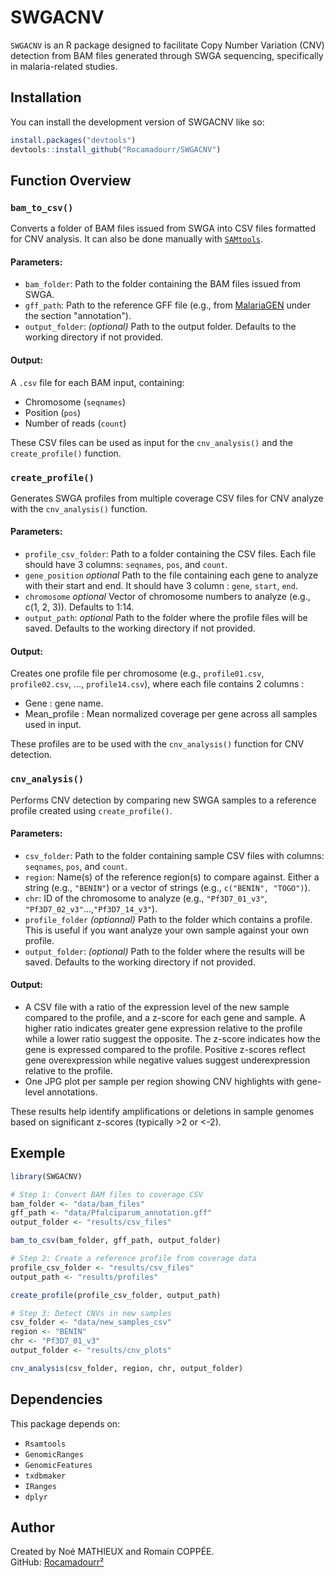 
# SWGACNV

`SWGACNV` is an R package designed to facilitate Copy Number Variation (CNV) detection from BAM files 
generated through SWGA sequencing, specifically in malaria-related studies. 

## Installation

You can install the development version of SWGACNV like so:

``` r
install.packages("devtools")
devtools::install_github("Rocamadourr/SWGACNV")

```

## Function Overview

### `bam_to_csv()`

Converts a folder of BAM files issued from SWGA into CSV files formatted for CNV analysis.
It can also be done manually with [`SAMtools`](http://www.htslib.org/).

#### **Parameters:**

- `bam_folder`: Path to the folder containing the BAM files issued from SWGA.
- `gff_path`: Path to the reference GFF file (e.g., from [MalariaGEN](https://www.malariagen.net/data_package/open-dataset-plasmodium-falciparum-v70/) under the section "annotation").
- `output_folder`: *(optional)* Path to the output folder. Defaults to the working directory if not provided.

#### **Output:**

A `.csv` file for each BAM input, containing:
- Chromosome (`seqnames`)
- Position (`pos`)
- Number of reads (`count`)

These CSV files can be used as input for the `cnv_analysis()` and the `create_profile()` function.


### `create_profile()`

Generates SWGA profiles from multiple coverage CSV files for CNV analyze with the `cnv_analysis()` function.

#### **Parameters:**

- `profile_csv_folder`: Path to a folder containing the CSV files. Each file should have 3 columns: `seqnames`, `pos`, and `count`.
- `gene_position` *optional* Path to the file containing each gene to analyze with their start and end. It should have 3 column : `gene`, `start`, `end`.
- `chromosome` *optional* Vector of chromosome numbers to analyze (e.g., c(1, 2, 3)). Defaults to 1:14.
- `output_path`: *optional* Path to the folder where the profile files will be saved. Defaults to the working directory if not provided.

#### **Output:**

Creates one profile file per chromosome (e.g., `profile01.csv`, `profile02.csv`, ..., `profile14.csv`), where each file contains 2 columns :
- Gene : gene name.
- Mean_profile : Mean normalized coverage per gene across all samples used in input.

These profiles are to be used with the `cnv_analysis()` function for CNV detection.


### `cnv_analysis()`

Performs CNV detection by comparing new SWGA samples to a reference profile created using `create_profile()`.

#### **Parameters:**

- `csv_folder`: Path to the folder containing sample CSV files with columns: `seqnames`, `pos`, and `count`.
- `region`: Name(s) of the reference region(s) to compare against. Either a string (e.g., `"BENIN"`) or a vector of strings (e.g., `c("BENIN", "TOGO")`).
- `chr`: ID of the chromosome to analyze (e.g., `"Pf3D7_01_v3"`, `"Pf3D7_02_v3"`...,`"Pf3D7_14_v3"`).
- `profile_folder` *(optionnal)* Path to the folder which contains a profile. This is useful if you want analyze your own sample against your own profile.
- `output_folder`: *(optional)* Path to the folder where the results will be saved. Defaults to the working directory if not provided.
#### **Output:**

- A CSV file with a ratio of the expression level of the new sample compared to the profile, and a z-score for each gene and sample.
  A higher ratio indicates greater gene expression relative to the profile while a lower ratio suggest the opposite.
  The z-score indicates how the gene is expressed compared to the profile. Positive z-scores reflect gene overexpression while negative values suggest underexpression relative to the profile.  
- One JPG plot per sample per region showing CNV highlights with gene-level annotations.

These results help identify amplifications or deletions in sample genomes based on significant z-scores (typically >2 or <-2).


## Exemple

```r
library(SWGACNV)

# Step 1: Convert BAM files to coverage CSV
bam_folder <- "data/bam_files"
gff_path <- "data/Pfalciparum_annotation.gff"
output_folder <- "results/csv_files"

bam_to_csv(bam_folder, gff_path, output_folder)

# Step 2: Create a reference profile from coverage data
profile_csv_folder <- "results/csv_files"
output_path <- "results/profiles"

create_profile(profile_csv_folder, output_path)

# Step 3: Detect CNVs in new samples
csv_folder <- "data/new_samples_csv"
region <- "BENIN"
chr <- "Pf3D7_01_v3"
output_folder <- "results/cnv_plots"

cnv_analysis(csv_folder, region, chr, output_folder)

```

## Dependencies

This package depends on:

- `Rsamtools`
- `GenomicRanges`
- `GenomicFeatures`
- `txdbmaker`
- `IRanges`
- `dplyr`

## Author

Created by Noé MATHIEUX and Romain COPPÉE.<br>
GitHub: [Rocamadourr²](https://github.com/Rocamadourr)

